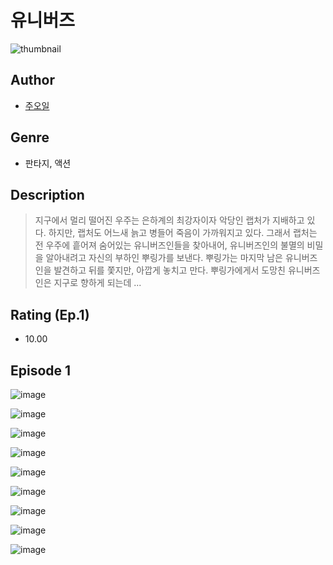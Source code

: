 # 유니버즈
![thumbnail](https://image-comic.pstatic.net/user_contents_data/challenge_comic/2023/05/25/367187/upload_7233959898729952609_480x623.jpeg)

## Author
- [주오일](https://comic.naver.com/artistTitle?id=367187)

## Genre
- 판타지, 액션

## Description
> 지구에서 멀리 떨어진 우주는 은하계의 최강자이자 악당인 랩처가 지배하고 있다. 하지만, 랩처도 어느새 늙고 병들어 죽음이 가까워지고 있다. 그래서 랩처는 전 우주에 흩어져 숨어있는 유니버즈인들을 찾아내어, 유니버즈인의 불멸의 비밀을 알아내려고 자신의 부하인 뿌링가를 보낸다. 뿌링가는 마지막 남은 유니버즈인을 발견하고 뒤를 쫓지만, 아깝게 놓치고 만다. 뿌링가에게서 도망친 유니버즈인은 지구로 향하게 되는데 ...


## Rating (Ep.1)
- 10.00

## Episode 1
![image](https://image-comic.pstatic.net/user_contents_data/challenge_comic/2023/05/25/367187/upload_4048846443018139493.jpeg)

![image](https://image-comic.pstatic.net/user_contents_data/challenge_comic/2023/05/25/367187/upload_3545793295298158902.jpeg)

![image](https://image-comic.pstatic.net/user_contents_data/challenge_comic/2023/05/25/367187/upload_3761459181126957106.jpeg)

![image](https://image-comic.pstatic.net/user_contents_data/challenge_comic/2023/05/25/367187/upload_7306302472407103843.jpeg)

![image](https://image-comic.pstatic.net/user_contents_data/challenge_comic/2023/05/25/367187/upload_7291718339770081586.jpeg)

![image](https://image-comic.pstatic.net/user_contents_data/challenge_comic/2023/05/25/367187/upload_4123155630727968820.jpeg)

![image](https://image-comic.pstatic.net/user_contents_data/challenge_comic/2023/05/25/367187/upload_3919883413409588279.jpeg)

![image](https://image-comic.pstatic.net/user_contents_data/challenge_comic/2023/05/25/367187/upload_3546358422870320737.jpeg)

![image](https://image-comic.pstatic.net/user_contents_data/challenge_comic/2023/05/25/367187/upload_3689350134068885813.jpeg)
